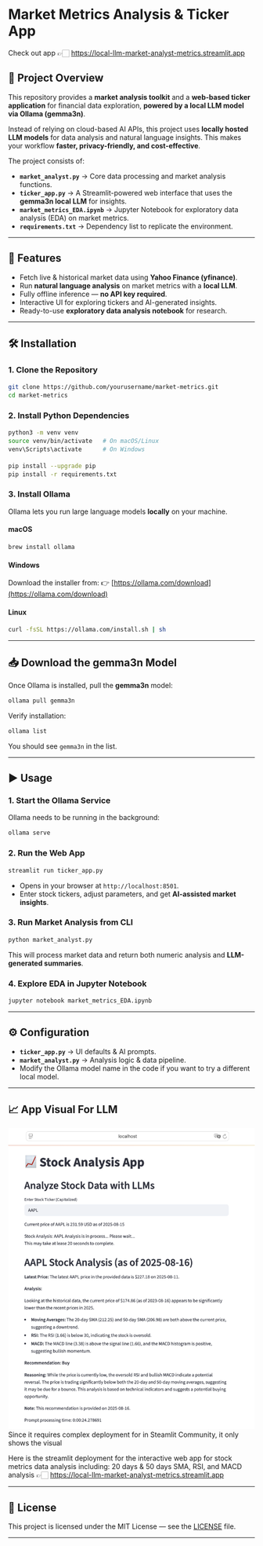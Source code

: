 # Market Metrics Analysis & Ticker App
Check out app 👉🏻 <https://local-llm-market-analyst-metrics.streamlit.app>

## 📌 Project Overview

This repository provides a **market analysis toolkit** and a **web-based ticker application** for financial data exploration, **powered by a local LLM model via Ollama (gemma3n)**.

Instead of relying on cloud-based AI APIs, this project uses **locally hosted LLM models** for data analysis and natural language insights.
This makes your workflow **faster, privacy-friendly, and cost-effective**.

The project consists of:

* **`market_analyst.py`** → Core data processing and market analysis functions.
* **`ticker_app.py`** → A Streamlit-powered web interface that uses the **gemma3n local LLM** for insights.
* **`market_metrics_EDA.ipynb`** → Jupyter Notebook for exploratory data analysis (EDA) on market metrics.
* **`requirements.txt`** → Dependency list to replicate the environment.

---

## 🚀 Features

* Fetch live & historical market data using **Yahoo Finance (yfinance)**.
* Run **natural language analysis** on market metrics with a **local LLM**.
* Fully offline inference — **no API key required**.
* Interactive UI for exploring tickers and AI-generated insights.
* Ready-to-use **exploratory data analysis notebook** for research.

---

## 🛠️ Installation

### 1. Clone the Repository

```bash
git clone https://github.com/yourusername/market-metrics.git
cd market-metrics
```

### 2. Install Python Dependencies

```bash
python3 -m venv venv
source venv/bin/activate   # On macOS/Linux
venv\Scripts\activate      # On Windows

pip install --upgrade pip
pip install -r requirements.txt
```

### 3. Install Ollama

Ollama lets you run large language models **locally** on your machine.

#### macOS

```bash
brew install ollama
```

#### Windows

Download the installer from:
👉 [https://ollama.com/download](https://ollama.com/download)

#### Linux

```bash
curl -fsSL https://ollama.com/install.sh | sh
```

---

## 📥 Download the gemma3n Model

Once Ollama is installed, pull the **gemma3n** model:

```bash
ollama pull gemma3n
```

Verify installation:

```bash
ollama list
```

You should see `gemma3n` in the list.

---

## ▶️ Usage

### 1. Start the Ollama Service

Ollama needs to be running in the background:

```bash
ollama serve
```

### 2. Run the Web App

```bash
streamlit run ticker_app.py
```

* Opens in your browser at `http://localhost:8501`.
* Enter stock tickers, adjust parameters, and get **AI-assisted market insights**.

### 3. Run Market Analysis from CLI

```bash
python market_analyst.py
```

This will process market data and return both numeric analysis and **LLM-generated summaries**.

### 4. Explore EDA in Jupyter Notebook

```bash
jupyter notebook market_metrics_EDA.ipynb
```

---

## ⚙️ Configuration

* **`ticker_app.py`** → UI defaults & AI prompts.
* **`market_analyst.py`** → Analysis logic & data pipeline.
* Modify the Ollama model name in the code if you want to try a different local model.

---

## 📈 App Visual For LLM

<img src="images/local_LLM_visual.png" alt="Local LLM Visual" width="700"/>
Since it requires complex deployment for in Steamlit Community, it only shows the visual

Here is the streamlit deployment for the interactive web app for stock metrics data analysis including: 20 days & 50 days SMA, RSI, and MACD analysis
👉🏻 <https://local-llm-market-analyst-metrics.streamlit.app>


---


## 📜 License

This project is licensed under the MIT License — see the [LICENSE](LICENSE) file.

---


